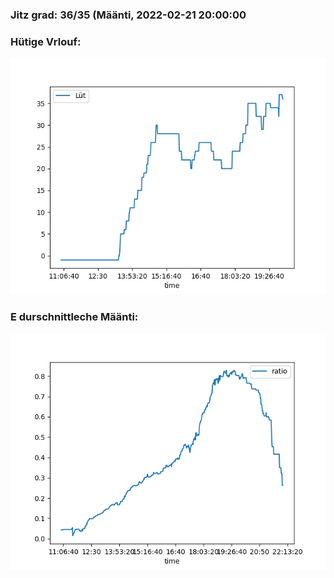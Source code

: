 ### Jitz grad: 36/35 (Määnti, 2022-02-21 20:00:00

### Hütige Vrlouf:
![Graph](Today.png)

### E durschnittleche Määnti:
![Graph](Määnti.png)